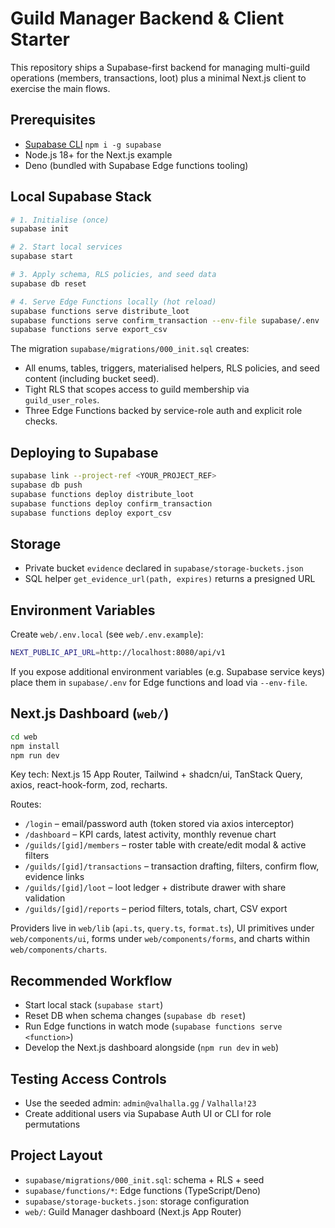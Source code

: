 # Guild Manager Backend & Client Starter

This repository ships a Supabase-first backend for managing multi-guild operations (members, transactions, loot) plus a minimal Next.js client to exercise the main flows.

## Prerequisites
- [Supabase CLI](https://supabase.com/docs/guides/cli) `npm i -g supabase`
- Node.js 18+ for the Next.js example
- Deno (bundled with Supabase Edge functions tooling)

## Local Supabase Stack
```bash
# 1. Initialise (once)
supabase init

# 2. Start local services
supabase start

# 3. Apply schema, RLS policies, and seed data
supabase db reset

# 4. Serve Edge Functions locally (hot reload)
supabase functions serve distribute_loot
supabase functions serve confirm_transaction --env-file supabase/.env
supabase functions serve export_csv
```

The migration `supabase/migrations/000_init.sql` creates:
- All enums, tables, triggers, materialised helpers, RLS policies, and seed content (including bucket seed).
- Tight RLS that scopes access to guild membership via `guild_user_roles`.
- Three Edge Functions backed by service-role auth and explicit role checks.

## Deploying to Supabase
```bash
supabase link --project-ref <YOUR_PROJECT_REF>
supabase db push
supabase functions deploy distribute_loot
supabase functions deploy confirm_transaction
supabase functions deploy export_csv
```

## Storage
- Private bucket `evidence` declared in `supabase/storage-buckets.json`
- SQL helper `get_evidence_url(path, expires)` returns a presigned URL

## Environment Variables
Create `web/.env.local` (see `web/.env.example`):
```bash
NEXT_PUBLIC_API_URL=http://localhost:8080/api/v1
```

If you expose additional environment variables (e.g. Supabase service keys) place them in `supabase/.env` for Edge functions and load via `--env-file`.

## Next.js Dashboard (`web/`)
```bash
cd web
npm install
npm run dev
```

Key tech: Next.js 15 App Router, Tailwind + shadcn/ui, TanStack Query, axios, react-hook-form, zod, recharts.

Routes:
- `/login` – email/password auth (token stored via axios interceptor)
- `/dashboard` – KPI cards, latest activity, monthly revenue chart
- `/guilds/[gid]/members` – roster table with create/edit modal & active filters
- `/guilds/[gid]/transactions` – transaction drafting, filters, confirm flow, evidence links
- `/guilds/[gid]/loot` – loot ledger + distribute drawer with share validation
- `/guilds/[gid]/reports` – period filters, totals, chart, CSV export

Providers live in `web/lib` (`api.ts`, `query.ts`, `format.ts`), UI primitives under `web/components/ui`, forms under `web/components/forms`, and charts within `web/components/charts`.

## Recommended Workflow
- Start local stack (`supabase start`)
- Reset DB when schema changes (`supabase db reset`)
- Run Edge functions in watch mode (`supabase functions serve <function>`)
- Develop the Next.js dashboard alongside (`npm run dev` in `web`)

## Testing Access Controls
- Use the seeded admin: `admin@valhalla.gg` / `Valhalla!23`
- Create additional users via Supabase Auth UI or CLI for role permutations

## Project Layout
- `supabase/migrations/000_init.sql`: schema + RLS + seed
- `supabase/functions/*`: Edge functions (TypeScript/Deno)
- `supabase/storage-buckets.json`: storage configuration
- `web/`: Guild Manager dashboard (Next.js App Router)
